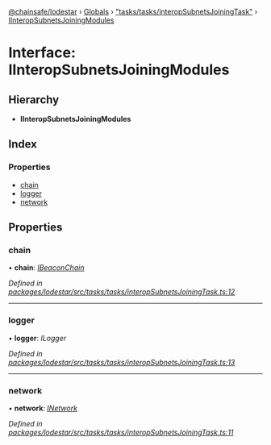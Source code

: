[@chainsafe/lodestar](../README.md) › [Globals](../globals.md) › ["tasks/tasks/interopSubnetsJoiningTask"](../modules/_tasks_tasks_interopsubnetsjoiningtask_.md) › [IInteropSubnetsJoiningModules](_tasks_tasks_interopsubnetsjoiningtask_.iinteropsubnetsjoiningmodules.md)

# Interface: IInteropSubnetsJoiningModules

## Hierarchy

* **IInteropSubnetsJoiningModules**

## Index

### Properties

* [chain](_tasks_tasks_interopsubnetsjoiningtask_.iinteropsubnetsjoiningmodules.md#chain)
* [logger](_tasks_tasks_interopsubnetsjoiningtask_.iinteropsubnetsjoiningmodules.md#logger)
* [network](_tasks_tasks_interopsubnetsjoiningtask_.iinteropsubnetsjoiningmodules.md#network)

## Properties

###  chain

• **chain**: *[IBeaconChain](_chain_interface_.ibeaconchain.md)*

*Defined in [packages/lodestar/src/tasks/tasks/interopSubnetsJoiningTask.ts:12](https://github.com/ChainSafe/lodestar/blob/9711bce31/packages/lodestar/src/tasks/tasks/interopSubnetsJoiningTask.ts#L12)*

___

###  logger

• **logger**: *ILogger*

*Defined in [packages/lodestar/src/tasks/tasks/interopSubnetsJoiningTask.ts:13](https://github.com/ChainSafe/lodestar/blob/9711bce31/packages/lodestar/src/tasks/tasks/interopSubnetsJoiningTask.ts#L13)*

___

###  network

• **network**: *[INetwork](_network_interface_.inetwork.md)*

*Defined in [packages/lodestar/src/tasks/tasks/interopSubnetsJoiningTask.ts:11](https://github.com/ChainSafe/lodestar/blob/9711bce31/packages/lodestar/src/tasks/tasks/interopSubnetsJoiningTask.ts#L11)*
